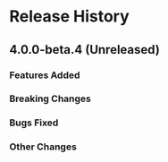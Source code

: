 # Release History

## 4.0.0-beta.4 (Unreleased)

### Features Added

### Breaking Changes

### Bugs Fixed

### Other Changes

